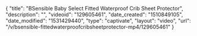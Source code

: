 {
    "title": "BSensible Baby Select Fitted Waterproof Crib Sheet Protector",
    "description": "",
    "videoid": "129605461",
    "date_created": "1510849105",
    "date_modified": "1531429440",
    "type": "captivate",
    "layout": "video",
    "url": "\/v\/bsensible-fittedwaterproofcribsheetprotector-mp4\/129605461"
}